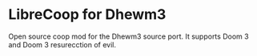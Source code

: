 # LibreCoop for Dhewm3

Open source coop mod for the Dhewm3 source port. It supports Doom 3 and Doom 3 resurecction of evil.
